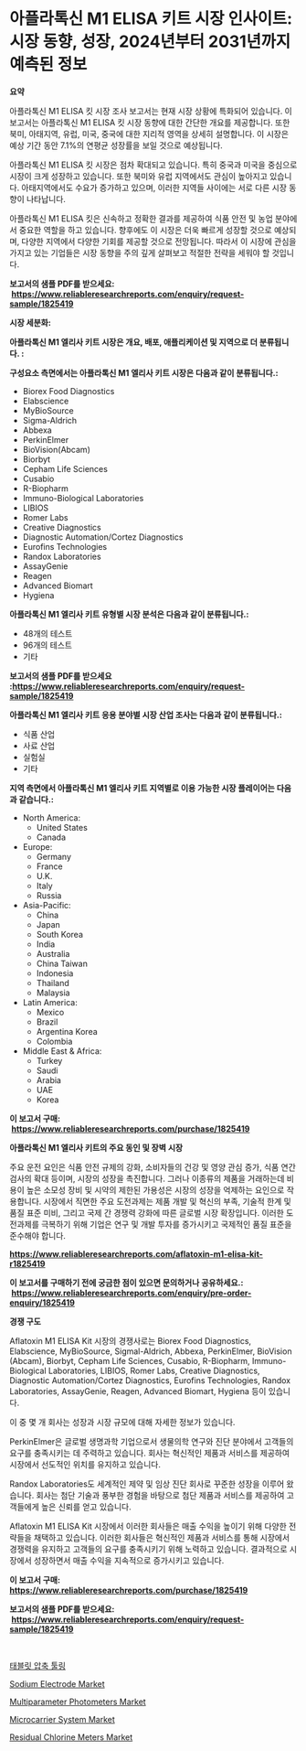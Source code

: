 <p><h1>아플라톡신 M1 ELISA 키트 시장 인사이트: 시장 동향, 성장, 2024년부터 2031년까지 예측된 정보</h1></p><p><strong>요약</strong></p>
<p><p>아플라톡신 M1 ELISA 킷 시장 조사 보고서는 현재 시장 상황에 특화되어 있습니다. 이 보고서는 아플라톡신 M1 ELISA 킷 시장 동향에 대한 간단한 개요를 제공합니다. 또한 북미, 아태지역, 유럽, 미국, 중국에 대한 지리적 영역을 상세히 설명합니다. 이 시장은 예상 기간 동안 7.1%의 연평균 성장률을 보일 것으로 예상됩니다.</p><p>아플라톡신 M1 ELISA 킷 시장은 점차 확대되고 있습니다. 특히 중국과 미국을 중심으로 시장이 크게 성장하고 있습니다. 또한 북미와 유럽 지역에서도 관심이 높아지고 있습니다. 아태지역에서도 수요가 증가하고 있으며, 이러한 지역들 사이에는 서로 다른 시장 동향이 나타납니다.</p><p>아플라톡신 M1 ELISA 킷은 신속하고 정확한 결과를 제공하여 식품 안전 및 농업 분야에서 중요한 역할을 하고 있습니다. 향후에도 이 시장은 더욱 빠르게 성장할 것으로 예상되며, 다양한 지역에서 다양한 기회를 제공할 것으로 전망됩니다. 따라서 이 시장에 관심을 가지고 있는 기업들은 시장 동향을 주의 깊게 살펴보고 적절한 전략을 세워야 할 것입니다.</p></p>
<p><strong>보고서의 샘플 PDF를 받으세요: &nbsp;<a href="https://www.reliableresearchreports.com/enquiry/request-sample/1825419">https://www.reliableresearchreports.com/enquiry/request-sample/1825419</a></strong></p>
<p><strong>시장 세분화:</strong></p>
<p><strong> 아플라톡신 M1 엘리사 키트 시장은 개요, 배포, 애플리케이션 및 지역으로 더 분류됩니다. :</strong></p>
<p><strong>구성요소 측면에서는 아플라톡신 M1 엘리사 키트 시장은 다음과 같이 분류됩니다.:</strong></p>
<p><ul><li>Biorex Food Diagnostics</li><li>Elabscience</li><li>MyBioSource</li><li>Sigma-Aldrich</li><li>Abbexa</li><li>PerkinElmer</li><li>BioVision(Abcam)</li><li>Biorbyt</li><li>Cepham Life Sciences</li><li>Cusabio</li><li>R-Biopharm</li><li>Immuno-Biological Laboratories</li><li>LIBIOS</li><li>Romer Labs</li><li>Creative Diagnostics</li><li>Diagnostic Automation/Cortez Diagnostics</li><li>Eurofins Technologies</li><li>Randox Laboratories</li><li>AssayGenie</li><li>Reagen</li><li>Advanced Biomart</li><li>Hygiena</li></ul></p>
<p><strong> 아플라톡신 M1 엘리사 키트 유형별 시장 분석은 다음과 같이 분류됩니다.:</strong></p>
<p><ul><li>48개의 테스트</li><li>96개의 테스트</li><li>기타</li></ul></p>
<p><strong>보고서의 샘플 PDF를 받으세요 :<a href="https://www.reliableresearchreports.com/enquiry/request-sample/1825419">https://www.reliableresearchreports.com/enquiry/request-sample/1825419</a></strong></p>
<p><strong> 아플라톡신 M1 엘리사 키트 응용 분야별 시장 산업 조사는 다음과 같이 분류됩니다.:</strong></p>
<p><ul><li>식품 산업</li><li>사료 산업</li><li>실험실</li><li>기타</li></ul></p>
<p><strong>지역 측면에서 아플라톡신 M1 엘리사 키트 지역별로 이용 가능한 시장 플레이어는 다음과 같습니다.:</strong></p>
<p><ul>
    <li>
        North America:
        <ul>
            <li>United States</li>
            <li>Canada</li>
        </ul>
    </li>
    <li>
        Europe:
        <ul>
            <li>Germany</li>
            <li>France</li>
            <li>U.K.</li>
            <li>Italy</li>
            <li>Russia</li>
        </ul>
    </li>
    <li>
        Asia-Pacific:
        <ul>
            <li>China</li>
            <li>Japan</li>
            <li>South Korea</li>
            <li>India</li>
            <li>Australia</li>
            <li>China Taiwan</li>
            <li>Indonesia</li>
            <li>Thailand</li>
            <li>Malaysia</li>
        </ul>
    </li>
    <li>
        Latin America:
        <ul>
            <li>Mexico</li>
            <li>Brazil</li>
            <li>Argentina Korea</li>
            <li>Colombia</li>
        </ul>
    </li>
    <li>
        Middle East & Africa:
        <ul>
            <li>Turkey</li>
            <li>Saudi</li>
            <li>Arabia</li>
            <li>UAE</li>
            <li>Korea</li>
        </ul>
    </li>
    </ul></p>
<p><strong>이 보고서 구매: &nbsp;<a href="https://www.reliableresearchreports.com/purchase/1825419">https://www.reliableresearchreports.com/purchase/1825419</a></strong></p>
<p><strong>아플라톡신 M1 엘리사 키트의 주요 동인 및 장벽 시장</strong></p>
<p><p>주요 운전 요인은 식품 안전 규제의 강화, 소비자들의 건강 및 영양 관심 증가, 식품 연간검사의 확대 등이며, 시장의 성장을 촉진합니다. 그러나 이종류의 제품을 거래하는데 비용이 높은 소모성 장비 및 시약의 제한된 가용성은 시장의 성장을 억제하는 요인으로 작용합니다. 시장에서 직면한 주요 도전과제는 제품 개발 및 혁신의 부족, 기술적 한계 및 품질 표준 미비, 그리고 국제 간 경쟁력 강화에 따른 글로벌 시장 확장입니다. 이러한 도전과제를 극복하기 위해 기업은 연구 및 개발 투자를 증가시키고 국제적인 품질 표준을 준수해야 합니다.</p></p>
<p><strong><a href="https://www.reliableresearchreports.com/aflatoxin-m1-elisa-kit-r1825419">https://www.reliableresearchreports.com/aflatoxin-m1-elisa-kit-r1825419</a></strong></p>
<p><strong>이 보고서를 구매하기 전에 궁금한 점이 있으면 문의하거나 공유하세요.: &nbsp;<a href="https://www.reliableresearchreports.com/enquiry/pre-order-enquiry/1825419">https://www.reliableresearchreports.com/enquiry/pre-order-enquiry/1825419</a></strong></p>
<p><strong>경쟁 구도</strong></p>
<p><p>Aflatoxin M1 ELISA Kit 시장의 경쟁사로는 Biorex Food Diagnostics, Elabscience, MyBioSource, Sigmal-Aldrich, Abbexa, PerkinElmer, BioVision (Abcam), Biorbyt, Cepham Life Sciences, Cusabio, R-Biopharm, Immuno-Biological Laboratories, LIBIOS, Romer Labs, Creative Diagnostics, Diagnostic Automation/Cortez Diagnostics, Eurofins Technologies, Randox Laboratories, AssayGenie, Reagen, Advanced Biomart, Hygiena 등이 있습니다.</p><p>이 중 몇 개 회사는 성장과 시장 규모에 대해 자세한 정보가 있습니다. </p><p>PerkinElmer은 글로벌 생명과학 기업으로서 생물의학 연구와 진단 분야에서 고객들의 요구를 충족시키는 데 주력하고 있습니다. 회사는 혁신적인 제품과 서비스를 제공하여 시장에서 선도적인 위치를 유지하고 있습니다.</p><p>Randox Laboratories도 세계적인 제약 및 임상 진단 회사로 꾸준한 성장을 이루어 왔습니다. 회사는 첨단 기술과 풍부한 경험을 바탕으로 첨단 제품과 서비스를 제공하여 고객들에게 높은 신뢰를 얻고 있습니다.</p><p>Aflatoxin M1 ELISA Kit 시장에서 이러한 회사들은 매출 수익을 높이기 위해 다양한 전략들을 채택하고 있습니다. 이러한 회사들은 혁신적인 제품과 서비스를 통해 시장에서 경쟁력을 유지하고 고객들의 요구를 충족시키기 위해 노력하고 있습니다. 결과적으로 시장에서 성장하면서 매출 수익을 지속적으로 증가시키고 있습니다.</p></p>
<p><strong>이 보고서 구매: &nbsp; <a href="https://www.reliableresearchreports.com/purchase/1825419">https://www.reliableresearchreports.com/purchase/1825419</a></strong></p>
<p><strong>보고서의 샘플 PDF를 받으세요: &nbsp;<a href="https://www.reliableresearchreports.com/enquiry/request-sample/1825419">https://www.reliableresearchreports.com/enquiry/request-sample/1825419</a></strong><strong></strong></p>
<p>&nbsp;</p>
<p><p><a href="https://github.com/KellyLyncyh543964/Market-Research-Report-List-1/blob/main/110516242820.md">태블릿 압축 툴링</a></p><p><a href="https://meowing-lemming-dd3.notion.site/Sodium-Electrode-Market-Trends-and-Market-Analysis-forecasted-for-period-2024-2031-b9ce9d9065ab42e1963db3c360fc998c">Sodium Electrode Market</a></p><p><a href="https://view.publitas.com/reportprime-1/multiparameter-photometers-market-focuses-on-market-share-size-and-projected-forecast-till-2031/">Multiparameter Photometers Market</a></p><p><a href="https://cute-banjo-8ca.notion.site/Microcarrier-System-Market-Outlook-Industry-Overview-and-Forecast-2024-to-2031-a5fd2c1951184a9b906136a32f0b8e68">Microcarrier System Market</a></p><p><a href="https://view.publitas.com/reportprime-1/residual-chlorine-meters-market-furnishes-information-on-market-share-market-trends-and-market-growth/">Residual Chlorine Meters Market</a></p></p>